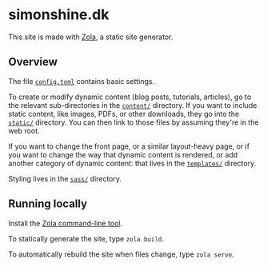 # simonshine.dk

This site is made with [Zola][zola], a static site generator.

[zola]: https://www.getzola.org/

## Overview

The file [`config.toml`](./config.toml) contains basic settings.

To create or modify dynamic content (blog posts, tutorials, articles), go to
the relevant sub-directories in the [`content/`](./content) directory.  If you
want to include static content, like images, PDFs, or other downloads, they go
into the [`static/`](./static) directory. You can then link to those files by
assuming they're in the web root.

If you want to change the front page, or a similar layout-heavy page, or if you
want to change the way that dynamic content is rendered, or add another category
of dynamic content: that lives in the [`templates/`](./templates) directory.

Styling lives in the [`sass/`](./sass) directory.
 
## Running locally

Install the [Zola command-line tool][zola-install].

To statically generate the site, type `zola build`.

To automatically rebuild the site when files change, type `zola serve`.

[zola-install]: https://www.getzola.org/documentation/getting-started/installation/
